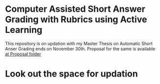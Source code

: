 # Computer Assisted Short Answer Grading with Rubrics using Active Learning

This repository is on updation with my Master Thesis on Automatic Short Anser Grading ends on November 30th. Proposal for the same is available 
[at Proposal folder](https://github.com/Ganesamanian/Feature-extraction-for-motion-data-/tree/main/Report)



# Look out the space for updation













